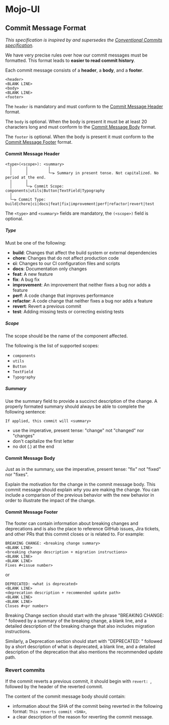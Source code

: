# Mojo-UI

## <a name="commit"></a> Commit Message Format

_This specification is inspired by and supersedes the [Conventional Commits specification](https://www.conventionalcommits.org/en/v1.0.0/)._

We have very precise rules over how our commit messages must be formatted. This format leads to **easier to read commit history**.

Each commit message consists of a **header**, a **body**, and a **footer**.

```
<header>
<BLANK LINE>
<body>
<BLANK LINE>
<footer>
```

The `header` is mandatory and must conform to the [Commit Message Header](#commit-header) format.

The `body` is optional. When the body is present it must be at least 20 characters long and must conform to the [Commit Message Body](#commit-body) format.

The `footer` is optional. When the body is present it must conform to the [Commit Message Footer](#commit-footer) format.

#### <a name="commit-header"></a>Commit Message Header

```
<type>(<scope>): <summary>
  │      │         │
  │      │         └─⫸ Summary in present tense. Not capitalized. No period at the end.
  │      │
  │      └─⫸ Commit Scope: components|utils|Button|TextField|Typography
  │
  └─⫸ Commit Type: build|chore|ci|docs|feat|fix|improvement|perf|refactor|revert|test
```

The `<type>` and `<summary>` fields are mandatory, the `(<scope>)` field is optional.

##### Type

Must be one of the following:

- **build**: Changes that affect the build system or external dependencies
- **chore**: Changes that do not affect production code
- **ci**: Changes to our CI configuration files and scripts
- **docs**: Documentation only changes
- **feat**: A new feature
- **fix**: A bug fix
- **improvement**: An improvement that neither fixes a bug nor adds a feature
- **perf**: A code change that improves performance
- **refactor**: A code change that neither fixes a bug nor adds a feature
- **revert**: Revert a previous commit
- **test**: Adding missing tests or correcting existing tests

##### Scope

The scope should be the name of the component affected.

The following is the list of supported scopes:

- `components`
- `utils`
- `Button`
- `TextField`
- `Typography`

##### Summary

Use the summary field to provide a succinct description of the change. A properly formated summary should always be able to complete the following sentence:

`If applied, this commit will <summary>`

- use the imperative, present tense: "change" not "changed" nor "changes"
- don't capitalize the first letter
- no dot (.) at the end

#### <a name="commit-body"></a>Commit Message Body

Just as in the summary, use the imperative, present tense: "fix" not "fixed" nor "fixes".

Explain the motivation for the change in the commit message body. This commit message should explain _why_ you are making the change.
You can include a comparison of the previous behavior with the new behavior in order to illustrate the impact of the change.

#### <a name="commit-footer"></a>Commit Message Footer

The footer can contain information about breaking changes and deprecations and is also the place to reference GitHub issues, Jira tickets, and other PRs that this commit closes or is related to.
For example:

```
BREAKING CHANGE: <breaking change summary>
<BLANK LINE>
<breaking change description + migration instructions>
<BLANK LINE>
<BLANK LINE>
Fixes #<issue number>
```

or

```
DEPRECATED: <what is deprecated>
<BLANK LINE>
<deprecation description + recommended update path>
<BLANK LINE>
<BLANK LINE>
Closes #<pr number>
```

Breaking Change section should start with the phrase "BREAKING CHANGE: " followed by a summary of the breaking change, a blank line, and a detailed description of the breaking change that also includes migration instructions.

Similarly, a Deprecation section should start with "DEPRECATED: " followed by a short description of what is deprecated, a blank line, and a detailed description of the deprecation that also mentions the recommended update path.

### Revert commits

If the commit reverts a previous commit, it should begin with `revert: `, followed by the header of the reverted commit.

The content of the commit message body should contain:

- information about the SHA of the commit being reverted in the following format: `This reverts commit <SHA>`,
- a clear description of the reason for reverting the commit message.
